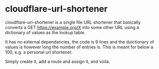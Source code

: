 # cloudflare-url-shortener

cloudflare-url-shortener is a single file URL shortener that basically converts a GET https://example.org/X into some other URL using a dictionary of values as the lookup table.

It has no external dependancies, the code is 9 lines and the duictionary of values is however long the number of entries is. This is meant for below a 100, e.g. a personal url shortener.

Simply create it, add a route and assign it, and voila.
